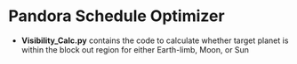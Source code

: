 # Pandora Schedule Optimizer
- **Visibility_Calc.py** contains the code to calculate whether target planet is within the block out region for either Earth-limb, Moon, or Sun
